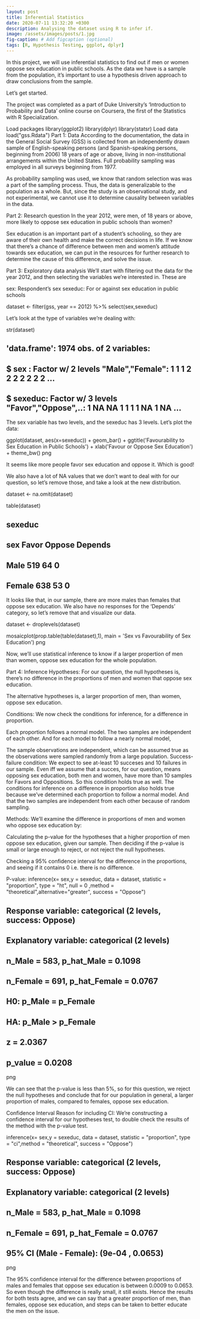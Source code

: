 ```yaml
---
layout: post
title: Inferential Statistics
date: 2020-07-11 13:32:20 +0300
description: Analysing the dataset using R to infer if.
image: /assets/images/posts/1.jpg
fig-caption: # Add figcaption (optional)
tags: [R, Hypothesis Testing, ggplot, dplyr]
---
```


In this project, we will use inferential statistics to find out if men or women oppose sex education in public schools. As the data we have is a sample from the population, it’s important to use a hypothesis driven approach to draw conclusions from the sample.

Let’s get started.

The project was completed as a part of Duke University’s ‘Introduction to Probability and Data’ online course on Coursera, the first of the Statistics with R Specialization.

Load packages
library(ggplot2)
library(dplyr)
library(statsr)
Load data
load("gss.Rdata")
Part 1: Data
According to the documentation, the data in the General Social Survey (GSS) is collected from an independently drawn sample of English-speaking persons (and Spanish-speaking persons, beginning from 2006) 18 years of age or above, living in non-institutional arrangements within the United States. Full probability sampling was employed in all surveys beginning from 1977.

As probability sampling was used, we know that random selection was was a part of the sampling process. Thus, the data is generalizable to the population as a whole. But, since the study is an observational study, and not experimental, we cannot use it to determine causality between variables in the data.

Part 2: Research question
In the year 2012, were men, of 18 years or above, more likely to oppose sex education in public schools than women?

Sex education is an important part of a student’s schooling, so they are aware of their own health and make the correct decisions in life. If we know that there’s a chance of difference between men and women’s attitude towards sex education, we can put in the resources for further research to determine the cause of this difference, and solve the issue.

Part 3: Exploratory data analysis
We’ll start with filtering out the data for the year 2012, and then selecting the variables we’re interested in. These are

sex: Respondent’s sex
sexeduc: For or against sex education in public schools

dataset <- filter(gss, year == 2012) %>% select(sex,sexeduc)

Let’s look at the type of variables we’re dealing with:

str(dataset)

## 'data.frame':    1974 obs. of  2 variables:
##  $ sex    : Factor w/ 2 levels "Male","Female": 1 1 1 2 2 2 2 2 2 2 ...
##  $ sexeduc: Factor w/ 3 levels "Favor","Oppose",..: 1 NA NA 1 1 1 1 NA 1 NA ...
The sex variable has two levels, and the sexeduc has 3 levels. Let’s plot the data:

ggplot(dataset, aes(x=sexeduc)) + geom_bar() + ggtitle('Favourability to Sex Education in Public Schools') + xlab('Favour or Oppose Sex Education') + theme_bw()
png

It seems like more people favor sex education and oppose it. Which is good!

We also have a lot of NA values that we don’t want to deal with for our question, so let’s remove those, and take a look at the new distribution.

dataset <- na.omit(dataset)

table(dataset)

##         sexeduc
## sex      Favor Oppose Depends
##   Male     519     64       0
##   Female   638     53       0
It looks like that, in our sample, there are more males than females that oppose sex education. We also have no responses for the ‘Depends’ category, so let’s remove that and visualize our data.

dataset <- droplevels(dataset)

mosaicplot(prop.table(table(dataset),1), main = 'Sex vs Favourability of Sex Education')
png

Now, we’ll use statistical inference to know if a larger propertion of men than women, oppose sex education for the whole population.

Part 4: Inference
Hypotheses:
For our question, the null hypotheses is, there’s no difference in the proportions of men and women that oppose sex education.

The alternative hypotheses is, a larger proportion of men, than women, oppose sex education.

Conditions:
We now check the conditions for inference, for a difference in proportion.

Each proportion follows a normal model.
The two samples are independent of each other.
And for each model to follow a nearly normal model,

The sample observations are independent, which can be assumed true as the observations were sampled randomly from a large population.
Success-failure condition: We expect to see at-least 10 succeses and 10 failures in our sample. Even iff we assume that a succes, for our question, means opposing sex education, both men and women, have more than 10 samples for Favors and Oppositions. So this condition holds true as well.
The conditions for inference on a difference in proportion also holds true because we’ve determined each proportion to follow a normal model. And that the two samples are independent from each other because of random sampling.

Methods:
We’ll examine the difference in proportions of men and women who oppose sex education by:

Calculating the p-value for the hypotheses that a higher proportion of men oppose sex education, given our sample. Then deciding if the p-value is small or large enough to reject, or not reject the null hypotheses.

Checking a 95% confidence interval for the difference in the proportions, and seeing if it contains 0 i.e. there is no difference.

P-value:
inference(x= sex,y = sexeduc, data = dataset, statistic = "proportion", type = "ht", null = 0 ,method = "theoretical",alternative="greater", success = "Oppose")

## Response variable: categorical (2 levels, success: Oppose)
## Explanatory variable: categorical (2 levels)
## n_Male = 583, p_hat_Male = 0.1098
## n_Female = 691, p_hat_Female = 0.0767
## H0: p_Male =  p_Female
## HA: p_Male > p_Female
## z = 2.0367
## p_value = 0.0208
png

We can see that the p-value is less than 5%, so for this question, we reject the null hypotheses and conclude that for our population in general, a larger proportion of males, compared to females, oppose sex education.

Confidence Interval
Reason for including CI: We’re constructing a confidence interval for our hypotheses test, to double check the results of the method with the p-value test.

inference(x= sex,y = sexeduc, data = dataset, statistic = "proportion", type = "ci",method = "theoretical", success = "Oppose")

## Response variable: categorical (2 levels, success: Oppose)
## Explanatory variable: categorical (2 levels)
## n_Male = 583, p_hat_Male = 0.1098
## n_Female = 691, p_hat_Female = 0.0767
## 95% CI (Male - Female): (9e-04 , 0.0653)
png

The 95% confidence interval for the difference between proportions of males and females that oppose sex education is between 0.0009 to 0.0653. So even though the difference is really small, it still exists. Hence the results for both tests agree, and we can say that a greater proportion of men, than females, oppose sex education, and steps can be taken to better educate the men on the issue.
